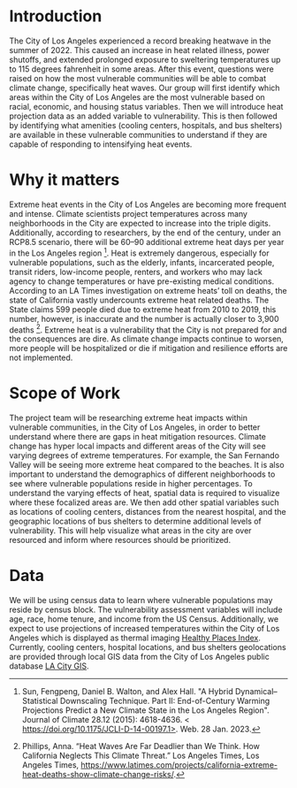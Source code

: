 # Introduction 
The City of Los Angeles experienced a record breaking heatwave in the summer of 2022. This caused an increase in heat related illness, power shutoffs, and extended prolonged exposure to sweltering temperatures up to 115 degrees fahrenheit in some areas. After this event, questions were raised on how the most vulnerable communities will be able to combat climate change, specifically heat waves. Our group will first identify which areas within the City of Los Angeles are the most vulnerable based on racial, economic, and housing status variables. Then we will introduce heat projection data as an added variable to vulnerability. This is then followed by identifying what amenities (cooling centers, hospitals, and bus shelters) are available in these vulnerable communities to understand if they are capable of responding to intensifying heat events.
# Why it matters
Extreme heat events in the City of Los Angeles are becoming more frequent and intense. Climate scientists project temperatures across many neighborhoods in the City are expected to increase into the triple digits. Additionally, according to researchers, by the end of the century, under an RCP8.5 scenario, there will be 60–90 additional extreme heat days per year in the Los Angeles region [^1]. Heat is extremely dangerous, especially for vulnerable populations, such as the elderly, infants, incarcerated people, transit riders, low-income people, renters, and workers who may lack agency to change temperatures or have pre-existing medical conditions. According to an LA Times investigation on extreme heats’ toll on deaths, the state of California vastly undercounts extreme heat related deaths. The State claims 599 people died due to extreme heat from 2010 to 2019, this number, however, is inaccurate and the number is actually closer to 3,900 deaths [^2]. Extreme heat is a vulnerability that the City is not prepared for and the consequences are dire. As climate change impacts continue to worsen, more people will be hospitalized or die if mitigation and resilience efforts are not implemented.
[^1]: Sun, Fengpeng, Daniel B. Walton, and Alex Hall. "A Hybrid Dynamical–Statistical Downscaling Technique. Part II: End-of-Century Warming Projections Predict a New Climate State in the Los Angeles Region". Journal of Climate 28.12 (2015): 4618-4636. < https://doi.org/10.1175/JCLI-D-14-00197.1>. Web. 28 Jan. 2023.
[^2]:  Phillips, Anna. “Heat Waves Are Far Deadlier than We Think. How California Neglects This Climate Threat.” Los Angeles Times, Los Angeles Times, https://www.latimes.com/projects/california-extreme-heat-deaths-show-climate-change-risks/. 
# Scope of Work 
The project team will be researching extreme heat impacts within vulnerable communities, in the City of Los Angeles, in order to better understand where there are gaps in heat mitigation resources. Climate change has hyper local impacts and different areas of the City will see varying degrees of extreme temperatures. For example, the San Fernando Valley will be seeing more extreme heat compared to the beaches. It is also important to understand the demographics of different neighborhoods to see where vulnerable populations reside in higher percentages. To understand the varying effects of heat, spatial data is required to visualize where these focalized areas are. We then add other spatial variables such as locations of cooling centers, distances from the nearest hospital, and the geographic locations of bus shelters to determine additional levels of vulnerability. This will help visualize what areas in the city are over resourced and inform where resources should be prioritized. 
# Data 
We will be using census data to learn where vulnerable populations may reside by census block. The vulnerability assessment variables will include age, race, home tenure, and income from the US Census. Additionally, we expect to use projections of increased temperatures within the City of Los Angeles which is displayed as thermal imaging [Healthy Places Index](https://heat.healthyplacesindex.org/). Currently, cooling centers, hospital locations, and bus shelters geolocations are provided through local GIS data from the City of Los Angeles public database [LA City GIS](https://geohub.lacity.org/). 

